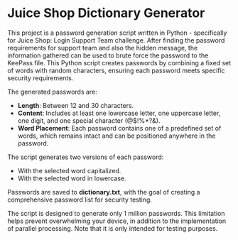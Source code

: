 # Juice Shop Dictionary Generator
This project is a password generation script written in Python - specifically for Juice Shop: Login Support Team challenge. After finding the password requirements for support team and also the hidden message, the information gathered can be used to brute force the password to the KeePass file. This Python script creates passwords by combining a fixed set of words with random characters, ensuring each password meets specific security requirements.

The generated passwords are:
- **Length**: Between 12 and 30 characters.
- **Content**: Includes at least one lowercase letter, one uppercase letter, one digit, and one special character (@$!%*?&).
- **Word Placement**: Each password contains one of a predefined set of words, which remains intact and can be positioned anywhere in the password.

The script generates two versions of each password:
- With the selected word capitalized.
- With the selected word in lowercase.

Passwords are saved to **dictionary.txt**, with the goal of creating a comprehensive password list for security testing.

The script is designed to generate only 1 million passwords. This limitation helps prevent overwhelming your device, in addition to the implementation of parallel processing. Note that it is only intended for testing purposes.
